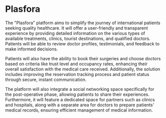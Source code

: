 # Plasfora

The "Plasfora" platform aims to simplify the journey of international patients seeking quality healthcare. It will offer a user-friendly and transparent experience by providing detailed information on the various types of available treatments, clinics, tourist destinations, and qualified doctors. Patients will be able to review doctor profiles, testimonials, and feedback to make informed decisions.

Patients will also have the ability to book their surgeries and choose doctors based on criteria like trust level and occupancy rates, enhancing their overall satisfaction with the medical care received. Additionally, the solution includes improving the reservation tracking process and patient status through secure, instant communication.

The platform will also integrate a social networking space specifically for the post-operative phase, allowing patients to share their experiences. Furthermore, it will feature a dedicated space for partners such as clinics and hospitals, along with a separate area for doctors to prepare patients' medical records, ensuring efficient management of medical information.
